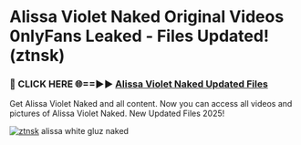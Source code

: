 # Alissa Violet Naked Original Videos 0nlyFans Leaked - Files Updated! (ztnsk)

<h3>🔴 CLICK HERE 🌐==►► <a href="https://tinyurl.com/yckcrads" rel="nofollow">Alissa Violet Naked Updated Files</a></h3>

Get Alissa Violet Naked and all content. Now you can access all videos and pictures of Alissa Violet Naked. New Updated Files 2025!

[![ztnsk](https://i.imgur.com/hpKpOFt.gif)](https://tinyurl.com/yckcrads)
alissa white gluz naked